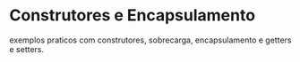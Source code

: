# Construtores e Encapsulamento
exemplos praticos com construtores, sobrecarga, encapsulamento e getters e setters.
